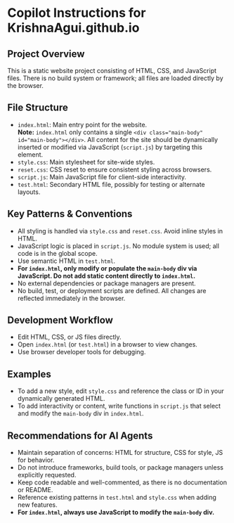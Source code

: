 # Copilot Instructions for KrishnaAgui.github.io

## Project Overview

This is a static website project consisting of HTML, CSS, and JavaScript files. There is no build system or framework; all files are loaded directly by the browser.

## File Structure

- `index.html`: Main entry point for the website.  
  **Note:** `index.html` only contains a single `<div class="main-body" id="main-body"></div>`. All content for the site should be dynamically inserted or modified via JavaScript (`script.js`) by targeting this element.
- `style.css`: Main stylesheet for site-wide styles.
- `reset.css`: CSS reset to ensure consistent styling across browsers.
- `script.js`: Main JavaScript file for client-side interactivity.
- `test.html`: Secondary HTML file, possibly for testing or alternate layouts.

## Key Patterns & Conventions

- All styling is handled via `style.css` and `reset.css`. Avoid inline styles in HTML.
- JavaScript logic is placed in `script.js`. No module system is used; all code is in the global scope.
- Use semantic HTML in `test.html`.
- **For `index.html`, only modify or populate the `main-body` div via JavaScript. Do not add static content directly to `index.html`.**
- No external dependencies or package managers are present.
- No build, test, or deployment scripts are defined. All changes are reflected immediately in the browser.

## Development Workflow

- Edit HTML, CSS, or JS files directly.
- Open `index.html` (or `test.html`) in a browser to view changes.
- Use browser developer tools for debugging.

## Examples

- To add a new style, edit `style.css` and reference the class or ID in your dynamically generated HTML.
- To add interactivity or content, write functions in `script.js` that select and modify the `main-body` div in `index.html`.

## Recommendations for AI Agents

- Maintain separation of concerns: HTML for structure, CSS for style, JS for behavior.
- Do not introduce frameworks, build tools, or package managers unless explicitly requested.
- Keep code readable and well-commented, as there is no documentation or README.
- Reference existing patterns in `test.html` and `style.css` when adding new features.
- **For `index.html`, always use JavaScript to modify the `main-body` div.**
